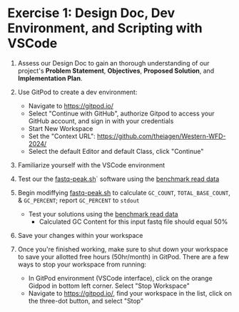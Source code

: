 # Exercise 1: Design Doc, Dev Environment, and Scripting with VSCode

1. Assess our Design Doc to gain an thorough understanding of our project's **Problem Statement**, **Objectives**, **Proposed Solution**, and **Implementation Plan**.

2. Use GitPod to create a dev environment:
    -    Navigate to https://gitpod.io/
    - Select "Continue with GitHub", authorize Gitpod to access your GitHub account, and sign in with your credentials
    - Start New Workspace
    - Set the "Context URL": https://github.com/theiagen/Western-WFD-2024/
    - Select the default Editor and default Class, click "Continue"

3. Familiarize yourself with the VSCode environment

4. Test our the [fastq-peak.sh](https://github.com/theiagen/Western-WFD-2024/blob/main/bin/fastq-peak.sh)` software using the [benchmark read data](https://github.com/theiagen/Western-WFD-2024/blob/main/data/sample.fastq)

5. Begin modiffying [fastq-peak.sh](https://github.com/theiagen/Western-WFD-2024/blob/main/bin/fastq-peak.sh) to calculate `GC_COUNT`, `TOTAL_BASE_COUNT`, & `GC_PERCENT`; report `GC_PERCENT` to `stdout`
    - Test your solutions using the [benchmark read data](https://github.com/theiagen/Western-WFD-2024/blob/main/data/sample.fastq)
      - Calculated GC Content for this input fastq file should equal 50%

7. Save your changes within your workspace

8. Once you're finished working, make sure to shut down your workspace to save your allotted free hours (50hr/month) in GitPod. There are a few ways to stop your workspace from running:
    - In GitPod environment (VSCode interface), click on the orange Gidpod in bottom left corner. Select "Stop Workspace"
    - Navigate to https://gitpod.io/, find your workspace in the list, click on the three-dot button, and select "Stop"
